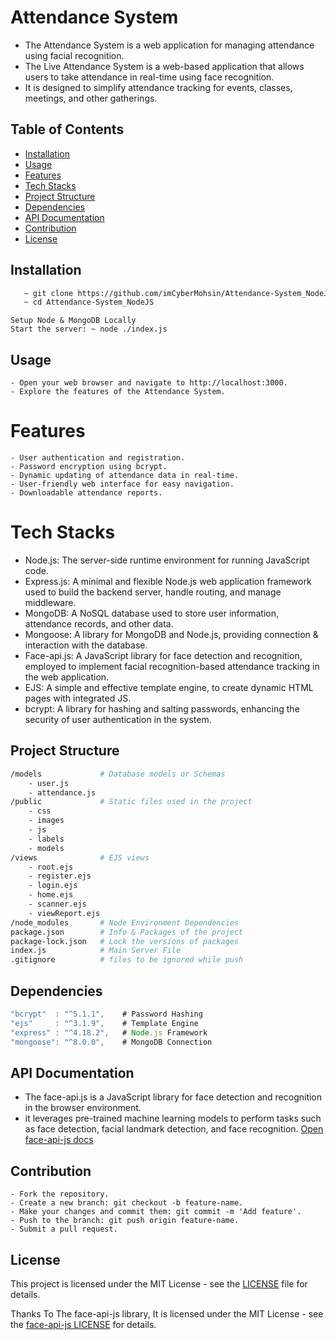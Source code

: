 # Attendance System
- The Attendance System is a web application for managing attendance using facial recognition.
- The Live Attendance System is a web-based application that allows users to take attendance in real-time using face recognition.
- It is designed to simplify attendance tracking for events, classes, meetings, and other gatherings.

## Table of Contents
- [Installation](#installation)
- [Usage](#usage)
- [Features](#features)
- [Tech Stacks](#tech-stacks)
- [Project Structure](#project-structure)
- [Dependencies](#dependencies)
- [API Documentation](#api-documentation)
- [Contribution](#contribution)
- [License](#license)

## Installation
```bash
   ~ git clone https://github.com/imCyberMohsin/Attendance-System_NodeJS.git
   ~ cd Attendance-System_NodeJS
```
```### Install Node Dependencies : ~ npm install
Setup Node & MongoDB Locally
Start the server: ~ node ./index.js
```

## Usage
```
- Open your web browser and navigate to http://localhost:3000.
- Explore the features of the Attendance System.
```

# Features
```Facial recognition-based attendance tracking.
- User authentication and registration.
- Password encryption using bcrypt.
- Dynamic updating of attendance data in real-time.
- User-friendly web interface for easy navigation.
- Downloadable attendance reports.
```

# Tech Stacks 
- Node.js: The server-side runtime environment for running JavaScript code.
- Express.js: A minimal and flexible Node.js web application framework used to build the backend server, handle routing, and manage middleware.
- MongoDB: A NoSQL database used to store user information, attendance records, and other data.
- Mongoose: A library for MongoDB and Node.js, providing connection & interaction with the database.
- Face-api.js: A JavaScript library for face detection and recognition, employed to implement facial recognition-based attendance tracking in the web application.
- EJS: A simple and effective template engine, to create dynamic HTML pages with integrated JS.
- bcrypt: A library for hashing and salting passwords, enhancing the security of user authentication in the system.

## Project Structure
```bash
/models             # Database models or Schemas
    - user.js 
    - attendance.js
/public             # Static files used in the project
    - css
    - images
    - js
    - labels
    - models
/views              # EJS views
    - root.ejs
    - register.ejs
    - login.ejs
    - home.ejs
    - scanner.ejs
    - viewReport.ejs
/node_modules       # Node Environment Dependencies
package.json        # Info & Packages of the project
package-lock.json   # Lock the versions of packages 
index.js            # Main Server File
.gitignore          # files to be ignored while push
```

## Dependencies
```js
"bcrypt"  : "^5.1.1",    # Password Hashing
"ejs"     : "^3.1.9",    # Template Engine
"express" : "^4.18.2",   # Node.js Framework
"mongoose": "^8.0.0",    # MongoDB Connection
```

## API Documentation
- The face-api.js is a JavaScript library for face detection and recognition in the browser environment.
- it leverages pre-trained machine learning models to perform tasks such as face detection, facial landmark detection, and face recognition. 
[Open face-api-js docs ](https://github.com/justadudewhohacks/face-api.js)

## Contribution
```
- Fork the repository.
- Create a new branch: git checkout -b feature-name.
- Make your changes and commit them: git commit -m 'Add feature'.
- Push to the branch: git push origin feature-name.
- Submit a pull request.
```

## License
This project is licensed under the MIT License - see the [LICENSE](LICENSE.txt) file for details.

Thanks To The face-api-js library, It is licensed under the MIT License - see the [face-api-js LICENSE](https://github.com/justadudewhohacks/face-api.js/blob/master/LICENSE) for details.